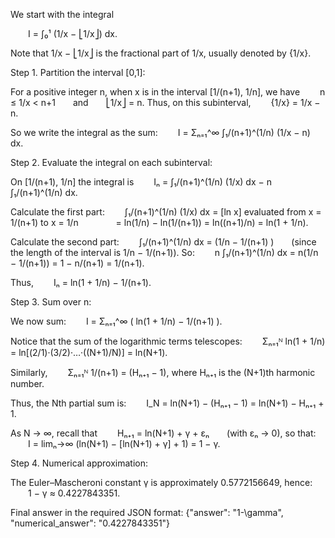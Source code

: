 We start with the integral

  I = ∫₀¹ (1/x − ⎣1/x⎦) dx.

Note that 1/x − ⎣1/x⎦ is the fractional part of 1/x, usually denoted by {1/x}.

Step 1. Partition the interval [0,1]:

For a positive integer n, when x is in the interval [1/(n+1), 1/n], we have
  n ≤ 1/x < n+1  and  ⎣1/x⎦ = n.
Thus, on this subinterval,
  {1/x} = 1/x − n.

So we write the integral as the sum:
  I = Σₙ₌₁^∞ ∫₁/(n+1)^(1/n) (1/x − n) dx.

Step 2. Evaluate the integral on each subinterval:

On [1/(n+1), 1/n] the integral is
  Iₙ = ∫₁/(n+1)^(1/n) (1/x) dx − n ∫₁/(n+1)^(1/n) dx.

Calculate the first part:
  ∫₁/(n+1)^(1/n) (1/x) dx = [ln x] evaluated from x = 1/(n+1) to x = 1/n 
    = ln(1/n) − ln(1/(n+1)) = ln((n+1)/n) = ln(1 + 1/n).

Calculate the second part:
  ∫₁/(n+1)^(1/n) dx = (1/n − 1/(n+1) )  (since the length of the interval is 1/n − 1/(n+1)).
So:
  n ∫₁/(n+1)^(1/n) dx = n(1/n − 1/(n+1)) = 1 − n/(n+1) = 1/(n+1).

Thus, 
  Iₙ = ln(1 + 1/n) − 1/(n+1).

Step 3. Sum over n:

We now sum:
  I = Σₙ₌₁^∞ ( ln(1 + 1/n) − 1/(n+1) ).

Notice that the sum of the logarithmic terms telescopes:
  Σₙ₌₁ᴺ ln(1 + 1/n) = ln[(2/1)·(3/2)·…·((N+1)/N)] = ln(N+1).

Similarly,
  Σₙ₌₁ᴺ 1/(n+1) = (Hₙ₊₁ − 1),
where Hₙ₊₁ is the (N+1)th harmonic number.

Thus, the Nth partial sum is:
  I_N = ln(N+1) − (Hₙ₊₁ − 1) = ln(N+1) − Hₙ₊₁ + 1.

As N → ∞, recall that
  Hₙ₊₁ = ln(N+1) + γ + εₙ  (with εₙ → 0),
so that:
  I = limₙ→∞ (ln(N+1) − [ln(N+1) + γ] + 1) = 1 − γ.

Step 4. Numerical approximation:

The Euler–Mascheroni constant γ is approximately 0.5772156649, hence:
  1 − γ ≈ 0.4227843351.

Final answer in the required JSON format:
{"answer": "1-\\gamma", "numerical_answer": "0.4227843351"}